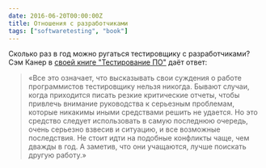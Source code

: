 ```yaml
---
date: 2016-06-20T00:00:00Z
title: Отношения с разработчиками
tags: ["softwaretesting", "book"]
---
```


Сколько раз в год можно ругаться тестировщику с разработчиками?  Сэм Канер в
[своей книге "Тестирование ПО"](http://www.ozon.ru/context/detail/id/1280560/)
даёт ответ:

> «Все это означает, что высказывать свои суждения о работе программистов
> тестировщику нельзя никогда. Бывают случаи, когда приходится писать резкие
> критические отчеты, чтобы привлечь внимание руководства к серьезным проблемам,
> которые никакимы иными средствами решить не удается. Но это средство следует
> использовать в самую последнюю очередь, очень серьезно взвесив и ситуацию, и все
> возможные последствия. Не стоит идти на подобные конфликты чаще, чем дважды в
> год. А заметив, что они учащаются, лучше поискать другую работу.»
